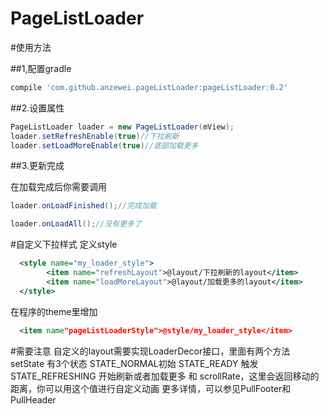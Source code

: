 # PageListLoader
#使用方法

##1,配置gradle

``` groovy
compile 'com.github.anzewei.pageListLoader:pageListLoader:0.2'
``` 
##2.设置属性
``` java
PageListLoader loader = new PageListLoader(mView);
loader.setRefreshEnable(true)//下拉刷新
loader.setLoadMoreEnable(true)//底部加载更多
``` 
##3.更新完成

在加载完成后你需要调用

``` java
loader.onLoadFinished();//完成加载
``` 
``` java
loader.onLoadAll();//没有更多了
``` 

#自定义下拉样式
  定义style 
  
```xml
  <style name="my_loader_style">
        <item name="refreshLayout">@layout/下拉刷新的layout</item>
        <item name="loadMoreLayout">@layout/加载更多的layout</item>
  </style>
``` 
  在程序的theme里增加
  
```xml
  <item name"pageListLoaderStyle">@style/my_loader_style</item>
``` 
  
#需要注意
  自定义的layout需要实现LoaderDecor接口，里面有两个方法
  setState 有3个状态
  STATE_NORMAL初始
  STATE_READY 触发
  STATE_REFRESHING 开始刷新或者加载更多
  和
  scrollRate，这里会返回移动的距离，你可以用这个值进行自定义动画
  更多详情，可以参见PullFooter和PullHeader
